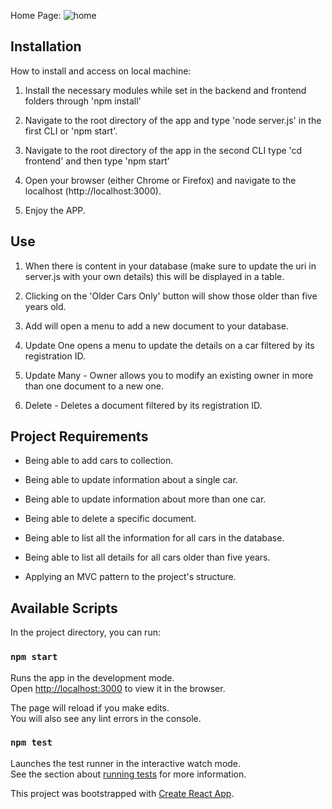 Home Page:
![home](https://user-images.githubusercontent.com/51275356/73564109-863ede80-4424-11ea-8975-5a77c9bc54e7.JPG)

## Installation
How to install and access on local machine:

1. Install the necessary modules while set in the backend and frontend folders through 'npm install'

2. Navigate to the root directory of the app and type 
   'node server.js' in the first CLI or 'npm start'.

3. Navigate to the root directory of the app in the second CLI
   type 'cd frontend' and then type 'npm start'

4. Open your browser (either Chrome or Firefox) and navigate to the localhost (http://localhost:3000).

5. Enjoy the APP.

## Use

1. When there is content in your database (make sure to update the uri in server.js with your own details) this will be displayed in a table.

2. Clicking on the 'Older Cars Only' button will show those older than five years old.

3. Add will open a menu to add a new document to your database.

4. Update One opens a menu to update the details on a car filtered by its registration ID.

5. Update Many - Owner allows you to modify an existing owner in more than one document to a new one.

6. Delete - Deletes a document filtered by its registration ID.

## Project Requirements

- Being able to add cars to collection.

- Being able to update information about a single car.

- Being able to update information about more than one car.

- Being able to delete a specific document.

- Being able to list all the information for all cars in the database.

- Being able to list all details for all cars older than five years.

- Applying an MVC pattern to the project's structure.

## Available Scripts

In the project directory, you can run:

### `npm start`

Runs the app in the development mode.<br />
Open [http://localhost:3000](http://localhost:3000) to view it in the browser.

The page will reload if you make edits.<br />
You will also see any lint errors in the console.

### `npm test`

Launches the test runner in the interactive watch mode.<br />
See the section about [running tests](https://facebook.github.io/create-react-app/docs/running-tests) for more information.




This project was bootstrapped with [Create React App](https://github.com/facebook/create-react-app).
